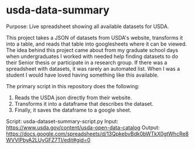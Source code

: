 # usda-data-summary
Purpose: Live spreadsheet showing all available datasets for USDA.

This project takes a JSON of datasets from USDA's website, transforms it into a table, and reads that table into googlesheets where it can be viewed. The idea behind this project came about from my graduate school days when undergraduates I worked with needed help finding datasets to do their Senior thesis or participate in a research group. If there was a spreadsheet with datasets, it was rarely an automated list. When I was a student I would have loved having something like this available.

The primary script in this repository does the following:

1) Reads the USDA json directly from their website.
2) Transforms it into a dataframe that describes the dataset.
3) Finally, it  saves the dataframe to a google sheet.

Script: usda-dataset-summary-script.py
Input: https://www.usda.gov/content/usda-open-data-catalog
Output: https://docs.google.com/spreadsheets/d/13QpkebvBdk0bWTkX0gtWhcRe8WVVlPbyA2LUyGFZ7TI/edit#gid=0




